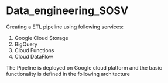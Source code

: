 # Data_engineering_SOSV

Creating a ETL pipeline using following services:
1. Google Cloud Storage
2. BigQuery
3. Cloud Functions
4. Cloud DataFlow

The Pipeline is deployed on Google cloud platform and the basic functionality is defined in the following architecture
